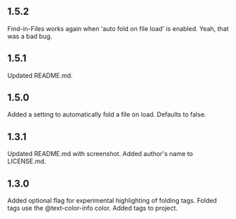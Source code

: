 ## 1.5.2
Find-in-Files works again when 'auto fold on file load' is enabled. Yeah, that was a bad bug.

## 1.5.1
Updated README.md.

## 1.5.0
Added a setting to automatically fold a file on load. Defaults to false.

## 1.3.1
Updated README.md with screenshot.
Added author's name to LICENSE.md.

## 1.3.0
Added optional flag for experimental highlighting of folding tags. Folded tags use the @text-color-info color.
Added tags to project.

